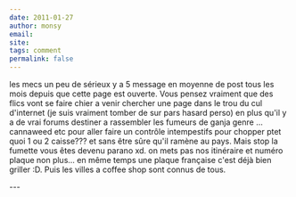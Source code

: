 ```yaml
---
date: 2011-01-27
author: monsy
email: 
site: 
tags: comment
permalink: false
---
```


<p>les mecs un peu de sérieux y a 5 message en moyenne de post tous les mois depuis que cette page est ouverte. Vous pensez vraiment que des flics vont se faire chier a venir chercher une page dans le trou du cul d'internet (je suis vraiment tomber de sur pars hasard perso) en plus qu'il y a de vrai forums destiner a rassembler les fumeurs de ganja genre ... cannaweed etc pour aller faire un contrôle intempestifs pour chopper ptet quoi 1 ou 2 caisse??? et sans être sûre qu'il ramène au pays.  Mais stop la fumette vous êtes devenu parano xd. on mets pas nos itinéraire et numéro plaque non plus... en même temps une plaque française c'est déjà bien griller :D. Puis les villes a coffee shop sont connus de tous.   </p>
---
